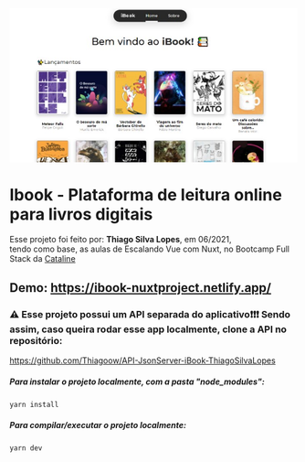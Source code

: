 <!---->
<div align="center">
<img src="./ReadMeFiles/app.jpg" align="center">
</div>

# Ibook - Plataforma de leitura online para livros digitais

<p>Esse projeto foi feito por: <strong>Thiago Silva Lopes</strong>, em 06/2021,</br>
tendo como base, as aulas de Escalando Vue com Nuxt, no Bootcamp Full Stack da <a href="https://bootcamp.cataline.io/">Cataline</a>

## Demo: https://ibook-nuxtproject.netlify.app/

### ⚠ Esse projeto possui um API separada do aplicativo❗❗❗ Sendo assim, caso queira rodar esse app localmente, clone a API no repositório:

https://github.com/Thiagoow/API-JsonServer-iBook-ThiagoSilvaLopes </br>

##### Para instalar o projeto localmente, com a pasta "node_modules":

```
yarn install
```

##### Para compilar/executar o projeto localmente:

```
yarn dev
```
